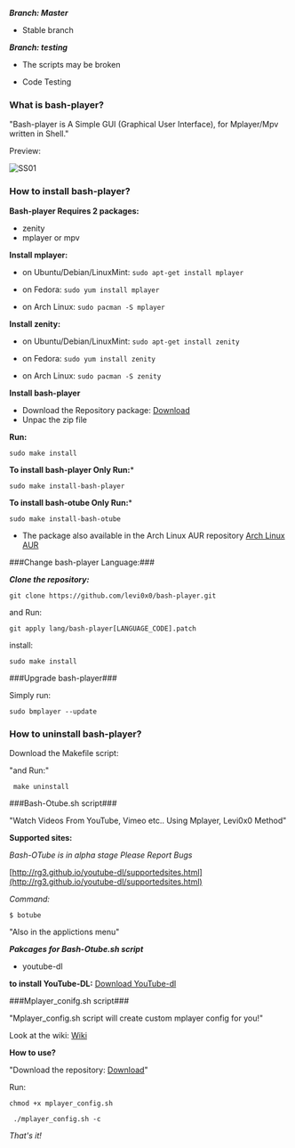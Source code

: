 ***Branch: Master***

* Stable branch

***Branch: testing***

* The scripts may be broken

* Code Testing

### What is bash-player?

"Bash-player is A Simple GUI (Graphical User Interface), for Mplayer/Mpv written in Shell."

Preview:

![SS01](https://raw.githubusercontent.com/wiki/levi0x0/bash-player/bash-playerSS01.png)

### How to install bash-player?

**Bash-player Requires 2 packages:**
* zenity
* mplayer or mpv

**Install mplayer:**
* on Ubuntu/Debian/LinuxMint: 
 `sudo apt-get install mplayer`

* on Fedora: 
 `sudo yum install mplayer`

* on Arch Linux: 
 `sudo pacman -S mplayer`

**Install zenity:**
* on Ubuntu/Debian/LinuxMint: 
 `sudo apt-get install zenity`

* on Fedora:
 `sudo yum install zenity`

* on Arch Linux:
 `sudo pacman -S zenity`

**Install bash-player**

* Download the Repository package: [Download]( https://github.com/levi0x0/bash-player/archive/master.zip)
* Unpac the zip file 

**Run:**

`sudo make install`

**To install bash-player Only Run:***

`sudo make install-bash-player`

**To install bash-otube Only Run:***

`sudo make install-bash-otube`

* The package also available in the Arch Linux AUR repository
[Arch Linux AUR](https://aur.archlinux.org/packages/bash-player-git/)

###Change bash-player Language:###

***Clone the repository:***

`git clone https://github.com/levi0x0/bash-player.git`

and Run:

`git apply lang/bash-player[LANGUAGE_CODE].patch`

install:

`sudo make install`


###Upgrade bash-player###

Simply run:

`sudo bmplayer --update`


### How to uninstall bash-player?

Download the Makefile script:

"and Run:"


` make uninstall`


###Bash-Otube.sh script###

"Watch Videos From YouTube, Vimeo etc.. Using Mplayer, Levi0x0 Method"

**Supported sites:**

*Bash-OTube is in alpha stage Please Report Bugs*

[http://rg3.github.io/youtube-dl/supportedsites.html](http://rg3.github.io/youtube-dl/supportedsites.html)

*Command:*

`$ botube`

"Also in the applictions menu"

***Pakcages for Bash-Otube.sh script***

* youtube-dl

**to install YouTube-DL:**
[Download YouTube-dl](http://rg3.github.io/youtube-dl/download.html)


###Mplayer_conifg.sh script###

"Mplayer_config.sh script will create custom mplayer config for you!"

Look at the wiki: [Wiki](https://github.com/levi0x0/bash-player/wiki/Subtitles)


**How to use?**

"Download the repository: [Download](https://github.com/levi0x0/bash-player/archive/master.zip)"

Run:

`chmod +x mplayer_config.sh`

` ./mplayer_config.sh -c`


_That's it!_
